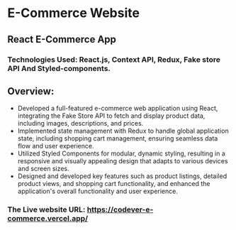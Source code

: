 # E-Commerce Website
## React E-Commerce App
### Technologies Used: React.js, Context API, Redux, Fake store API  And Styled-components.
## Overview:
- Developed a full-featured e-commerce web application using React, integrating the Fake Store API to fetch and display product data, including images, descriptions, and prices.
- Implemented state management with Redux to handle global application state, including shopping cart management, ensuring seamless data flow and user experience.
- Utilized Styled Components for modular, dynamic styling, resulting in a responsive and visually appealing design that adapts to various devices and screen sizes.
- Designed and developed key features such as product listings, detailed product views, and shopping cart functionality, and enhanced the application's overall functionality and user experience.
### The Live website URL: https://codever-e-commerce.vercel.app/
